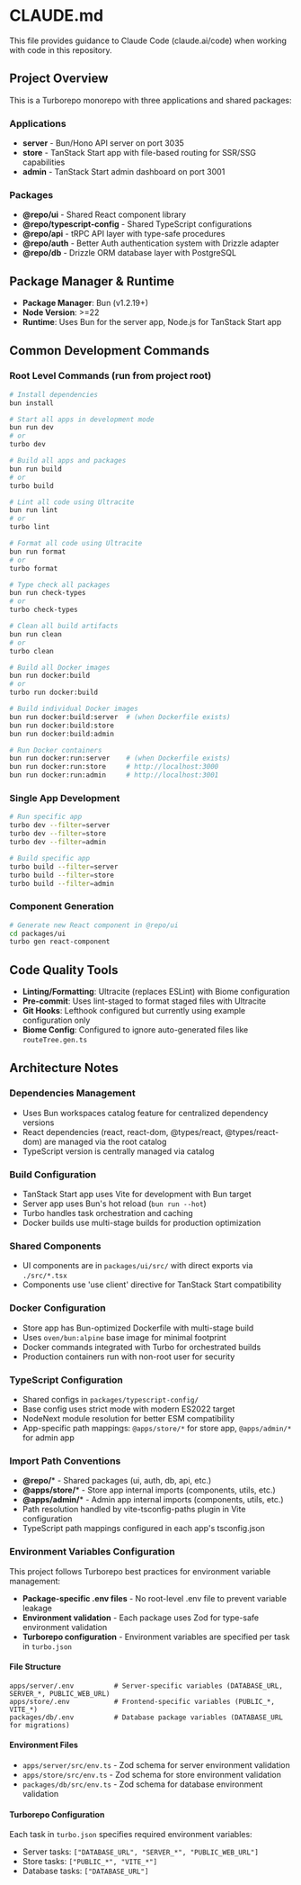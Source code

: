 # CLAUDE.md

This file provides guidance to Claude Code (claude.ai/code) when working with code in this repository.

## Project Overview

This is a Turborepo monorepo with three applications and shared packages:

### Applications

- **server** - Bun/Hono API server on port 3035
- **store** - TanStack Start app with file-based routing for SSR/SSG capabilities
- **admin** - TanStack Start admin dashboard on port 3001

### Packages

- **@repo/ui** - Shared React component library
- **@repo/typescript-config** - Shared TypeScript configurations
- **@repo/api** - tRPC API layer with type-safe procedures
- **@repo/auth** - Better Auth authentication system with Drizzle adapter
- **@repo/db** - Drizzle ORM database layer with PostgreSQL

## Package Manager & Runtime

- **Package Manager**: Bun (v1.2.19+)
- **Node Version**: >=22
- **Runtime**: Uses Bun for the server app, Node.js for TanStack Start app

## Common Development Commands

### Root Level Commands (run from project root)

```bash
# Install dependencies
bun install

# Start all apps in development mode
bun run dev
# or
turbo dev

# Build all apps and packages  
bun run build
# or
turbo build

# Lint all code using Ultracite
bun run lint
# or
turbo lint

# Format all code using Ultracite
bun run format
# or
turbo format

# Type check all packages
bun run check-types
# or
turbo check-types

# Clean all build artifacts
bun run clean
# or
turbo clean

# Build all Docker images
bun run docker:build
# or
turbo run docker:build

# Build individual Docker images
bun run docker:build:server  # (when Dockerfile exists)
bun run docker:build:store
bun run docker:build:admin

# Run Docker containers
bun run docker:run:server    # (when Dockerfile exists)
bun run docker:run:store     # http://localhost:3000
bun run docker:run:admin     # http://localhost:3001
```

### Single App Development

```bash
# Run specific app
turbo dev --filter=server
turbo dev --filter=store
turbo dev --filter=admin

# Build specific app
turbo build --filter=server
turbo build --filter=store
turbo build --filter=admin
```

### Component Generation

```bash
# Generate new React component in @repo/ui
cd packages/ui
turbo gen react-component
```

## Code Quality Tools

- **Linting/Formatting**: Ultracite (replaces ESLint) with Biome configuration
- **Pre-commit**: Uses lint-staged to format staged files with Ultracite
- **Git Hooks**: Lefthook configured but currently using example configuration only
- **Biome Config**: Configured to ignore auto-generated files like `routeTree.gen.ts`

## Architecture Notes

### Dependencies Management

- Uses Bun workspaces catalog feature for centralized dependency versions
- React dependencies (react, react-dom, @types/react, @types/react-dom) are managed via the root catalog
- TypeScript version is centrally managed via catalog

### Build Configuration

- TanStack Start app uses Vite for development with Bun target
- Server app uses Bun's hot reload (`bun run --hot`)
- Turbo handles task orchestration and caching
- Docker builds use multi-stage builds for production optimization

### Shared Components

- UI components are in `packages/ui/src/` with direct exports via `./src/*.tsx`
- Components use 'use client' directive for TanStack Start compatibility

### Docker Configuration

- Store app has Bun-optimized Dockerfile with multi-stage build
- Uses `oven/bun:alpine` base image for minimal footprint
- Docker commands integrated with Turbo for orchestrated builds
- Production containers run with non-root user for security

### TypeScript Configuration

- Shared configs in `packages/typescript-config/`
- Base config uses strict mode with modern ES2022 target
- NodeNext module resolution for better ESM compatibility
- App-specific path mappings: `@apps/store/*` for store app, `@apps/admin/*` for admin app

### Import Path Conventions

- **@repo/*** - Shared packages (ui, auth, db, api, etc.)
- **@apps/store/*** - Store app internal imports (components, utils, etc.)
- **@apps/admin/*** - Admin app internal imports (components, utils, etc.)
- Path resolution handled by vite-tsconfig-paths plugin in Vite configuration
- TypeScript path mappings configured in each app's tsconfig.json

### Environment Variables Configuration

This project follows Turborepo best practices for environment variable management:

- **Package-specific .env files** - No root-level .env file to prevent variable leakage
- **Environment validation** - Each package uses Zod for type-safe environment validation
- **Turborepo configuration** - Environment variables are specified per task in `turbo.json`

#### File Structure
```
apps/server/.env          # Server-specific variables (DATABASE_URL, SERVER_*, PUBLIC_WEB_URL)
apps/store/.env           # Frontend-specific variables (PUBLIC_*, VITE_*)
packages/db/.env          # Database package variables (DATABASE_URL for migrations)
```

#### Environment Files
- `apps/server/src/env.ts` - Zod schema for server environment validation
- `apps/store/src/env.ts` - Zod schema for store environment validation  
- `packages/db/src/env.ts` - Zod schema for database environment validation

#### Turborepo Configuration
Each task in `turbo.json` specifies required environment variables:
- Server tasks: `["DATABASE_URL", "SERVER_*", "PUBLIC_WEB_URL"]`
- Store tasks: `["PUBLIC_*", "VITE_*"]`
- Database tasks: `["DATABASE_URL"]`

